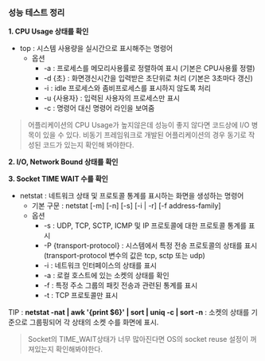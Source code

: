 ### 성능 테스트 정리

**1. CPU Usage 상태를 확인**
- top : 시스템 사용량을 실시간으로 표시해주는 명령어
  - 옵션
    - -a : 프로세스를 메모리사용률로 정렬하여 표시 (기본은 CPU사용률 정렬)
    - -d {초} : 화면갱신시간을 입력받은 초단위로 처리 (기본은 3초마다 갱신)
    - -i : idle 프로세스와 좀비프로세스를 표시하지 않도록 처리
    - -u {사용자} : 입력된 사용자의 프로세스만 표시
    - -c : 명령어 대신 명령어 라인을 보여줌

> 어플리케이션의 CPU Usage가 높지않은데 성능이 좋지 않다면 코드상에 I/O 병목이 있을 수 있다. 비동기 프레임워크로 개발된 어플리케이션의 경우 동기로 작성된 코드가 있는지 확인해 봐야한다.

**2. I/O, Network Bound 상태를 확인**

**3. Socket TIME WAIT 수를 확인**
- netstat : 네트워크 상태 및 프로토콜 통계를 표시하는 화면을 생성하는 명령어
  - 기본 구문 : netstat [-m] [-n] [-s] [-i | -r] [-f address-family]
  - 옵션
    - -s : UDP, TCP, SCTP, ICMP 및 IP 프로토콜에 대한 프로토콜 통계를 표시
    - -P {transport-protocol} : 시스템에서 특정 전송 프로토콜의 상태를 표시 (transport-protocol 변수의 값은 tcp, sctp 또는 udp)
    - -i : 네트워크 인터페이스의 상태를 표시
    - -a : 로컬 호스트에 있는 소켓의 상태를 확인
    - -f : 특정 주소 그룹의 패킷 전송과 관련된 통계를 표시
    - -t : TCP 프로토콜만 표시

TIP : **netstat -nat | awk '{print $6}' | sort | uniq -c | sort -n** : 소켓의 상태를 기준으로 그룹핑되어 각 상태의 소켓 수를 화면에 표시.

> Socket의 TIME_WAIT상태가 너무 많아진다면 OS의 socket reuse 설정이 꺼져있는지 확인해봐야한다.
